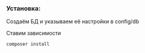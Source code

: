 ### Установка:

Создаём БД и указываем её настройки в config/db

Ставим зависимости
```shell
composer install
```